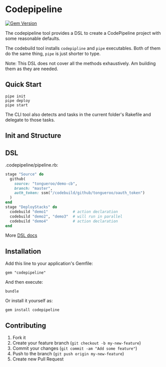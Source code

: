 # Codepipeline

[![Gem Version](https://badge.fury.io/rb/codepipeline.png)](http://badge.fury.io/rb/codepipeline)

The codepipeline tool provides a DSL to create a CodePipeline project with some reasonable defaults.

The codebuild tool installs `codepipline` and `pipe` executables. Both of them do the same thing, `pipe` is just shorter to type.

Note: This DSL does not cover all the methods exhaustively. Am building them as they are needed.

## Quick Start

    pipe init
    pipe deploy
    pipe start

The CLI tool also detects and tasks in the current folder's Rakefile and delegate to those tasks.

## Init and Structure

## DSL

.codepipeline/pipeline.rb:

```ruby
stage "Source" do
  github(
    source: "tongueroo/demo-cb",
    branch: "master",
    auth_token: ssm("/codebuild/github/tongueroo/oauth_token")
  )
end
stage "DeployStacks" do
  codebuild "demo1"           # action declaration
  codebuild "demo2", "demo3"  # will run in parallel
  codebuild "demo4"           # action declaration
end
```

More [DSL docs](docs/dsl.md)

## Installation

Add this line to your application's Gemfile:

    gem "codepipeline"

And then execute:

    bundle

Or install it yourself as:

    gem install codepipeline

## Contributing

1. Fork it
2. Create your feature branch (`git checkout -b my-new-feature`)
3. Commit your changes (`git commit -am "Add some feature"`)
4. Push to the branch (`git push origin my-new-feature`)
5. Create new Pull Request
